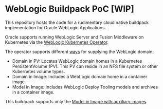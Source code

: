 # WebLogic Buildpack PoC [WIP]

This repository hosts the code for a rudimentary cloud native buildpack implementation for Oracle WebLogic Applications.

Oracle supports running WebLogic Server and Fusion Middleware on Kubernetes via the [WebLogic Kubernetes Operator](https://oracle.github.io/weblogic-kubernetes-operator/).

The operator supports different [ways](https://oracle.github.io/weblogic-kubernetes-operator/userguide/managing-domains/choosing-a-model/) for supplying the WebLogic domain:

* Domain in PV: Locates WebLogic domain homes in a Kubernetes PersistentVolume (PV). This PV can reside in an NFS file system or other Kubernetes volume types.
* Domain in Image: Includes a WebLogic domain home in a container image.
* Model in Image: Includes WebLogic Deploy Tooling models and archives in a container image.

This buildpack supports only the [Model in Image with auxiliary images](https://oracle.github.io/weblogic-kubernetes-operator/userguide/managing-domains/model-in-image/auxiliary-images/).